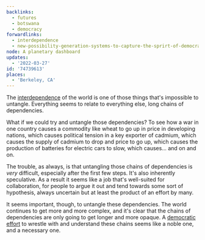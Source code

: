 ```yaml
---
backlinks:
  - futures
  - botswana
  - democracy
forwardlinks:
  - interdependence
  - new-possibility-generation-systems-to-capture-the-sprirt-of-democracy
node: A planetary dashboard
updates:
  - '2022-03-27'
id: '74739613'
places:
  - 'Berkeley, CA'
---
```

The [interdependence](interdependence.md) of the world is one of those things that's impossible to untangle. Everything seems to relate to everything else, long chains of dependencies. 

What if we could try and untangle those dependencies? To see how a war in one country causes a commodity like wheat to go up in price in developing nations, which causes political tension in a key exporter of cadmium, which causes the supply of cadmium to drop and price to go up, which causes the production of batteries for electric cars to slow, which causes... and on and on. 

The trouble, as always, is that untangling those chains of dependencies is *very* difficult, especially after the first few steps. It's also inherently speculative. As a result it seems like a job that's well-suited for collaboration, for people to argue it out and tend towards some sort of hypothesis, always uncertain but at least the product of an effort by many.

It seems important, though, to untangle these dependencies. The world continues to get more and more complex, and it's clear that the chains of dependencies are only going to get longer and more opaque. A [democratic effort](new-possibility-generation-systems-to-capture-the-sprirt-of-democracy.md) to wrestle with and understand these chains seems like a noble one, and a necessary one. 

